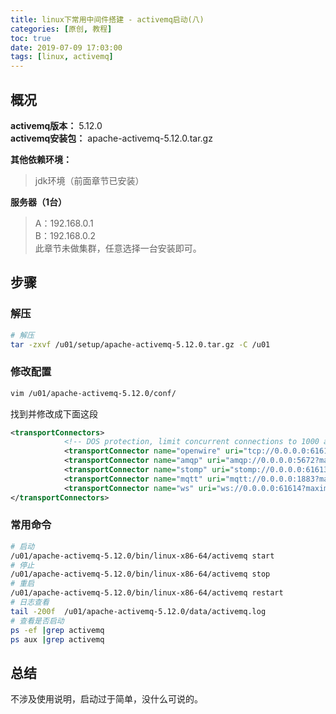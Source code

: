 ```yaml
---
title: linux下常用中间件搭建 - activemq启动(八)
categories: [原创, 教程]
toc: true
date: 2019-07-09 17:03:00
tags: [linux, activemq]
---
```


## 概况
**activemq版本：** 5.12.0  
**activemq安装包：** apache-activemq-5.12.0.tar.gz 
<!--more-->
**其他依赖环境：**  
> jdk环境（前面章节已安装）


**服务器（1台）**  
> A：192.168.0.1  
> B：192.168.0.2   
> 此章节未做集群，任意选择一台安装即可。



## 步骤
### 解压


```bash
# 解压
tar -zxvf /u01/setup/apache-activemq-5.12.0.tar.gz -C /u01

```
### 修改配置
```bash
vim /u01/apache-activemq-5.12.0/conf/
```

找到并修改成下面这段
```xml
<transportConnectors>
            <!-- DOS protection, limit concurrent connections to 1000 and frame size to 100MB -->
            <transportConnector name="openwire" uri="tcp://0.0.0.0:61616?maximumConnections=1000&amp;wireFormat.maxFrameSize=104857600&amp;wireFormat.maxInactivityDuration=0"/>
            <transportConnector name="amqp" uri="amqp://0.0.0.0:5672?maximumConnections=1000&amp;wireFormat.maxFrameSize=104857600&amp;wireFormat.maxInactivityDuration=0"/>
            <transportConnector name="stomp" uri="stomp://0.0.0.0:61613?maximumConnections=1000&amp;wireFormat.maxFrameSize=104857600&amp;wireFormat.maxInactivityDuration=0"/>
            <transportConnector name="mqtt" uri="mqtt://0.0.0.0:1883?maximumConnections=1000&amp;wireFormat.maxFrameSize=104857600&amp;wireFormat.maxInactivityDuration=0"/>
            <transportConnector name="ws" uri="ws://0.0.0.0:61614?maximumConnections=1000&amp;wireFormat.maxFrameSize=104857600&amp;wireFormat.maxInactivityDuration=0"/>
</transportConnectors>
```
### 常用命令
```bash
# 启动
/u01/apache-activemq-5.12.0/bin/linux-x86-64/activemq start
# 停止
/u01/apache-activemq-5.12.0/bin/linux-x86-64/activemq stop
# 重启
/u01/apache-activemq-5.12.0/bin/linux-x86-64/activemq restart
# 日志查看
tail -200f  /u01/apache-activemq-5.12.0/data/activemq.log 
# 查看是否启动
ps -ef |grep activemq
ps aux |grep activemq

```

## 总结
不涉及使用说明，启动过于简单，没什么可说的。



